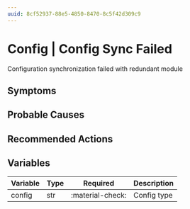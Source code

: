 ```yaml
---
uuid: 8cf52937-88e5-4850-8470-8c5f42d309c9
---
```

# Config | Config Sync Failed

Configuration synchronization failed with redundant module

## Symptoms

## Probable Causes

## Recommended Actions

## Variables

Variable | Type | Required | Description
--- | --- | --- | ---
config | str | :material-check: | Config type
